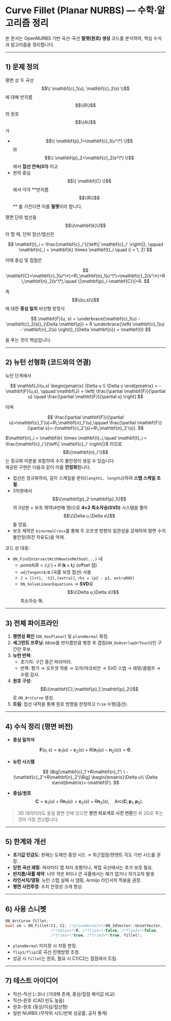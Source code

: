 
# Curve Fillet (Planar NURBS) — 수학·알고리즘 정리

본 문서는 OpenNURBS 기반 곡선-곡선 **필렛(원호) 생성** 코드를 분석하여, 핵심 수식과 알고리즘을 정리합니다.

---

## 1) 문제 정의

평면 상 두 곡선 $$\( \mathbf{c}_1(u), \mathbf{c}_2(s) \)$$ 에 대해 반지름 $$\(R\)$$ 의 원호 $$\(A\)$$ 가
- $$\( \mathbf{p}_1=\mathbf{c}_1(u^\*) \)$$ 와 $$\( \mathbf{p}_2=\mathbf{c}_2(s^\*) \)$$ 에서 **접선 연속(G1)** 이고
- 원의 중심 $$\( \mathbf{C} \)$$ 에서 각각 **반지름 $$\(R\)$$ ** 를 가진다면
이를 **필렛**이라 합니다.

평면 단위 법선을 $$\(\mathbf{k}\)$$ 라 할 때, 단위 접선/법선은

$$
\mathbf{t}_i = \frac{\mathbf{c}_i'}{\left\| \mathbf{c}_i' \right\|}, \qquad
\mathbf{n}_i = \mathbf{k} \times \mathbf{t}_i \quad (i = 1, 2)
$$

이때 중심 및 접점은

$$
\mathbf{C}=\mathbf{c}_1(u^\*)+R\,\mathbf{n}_1(u^\*)=\mathbf{c}_2(s^\*)+R\,\mathbf{n}_2(s^\*),\quad
\|\mathbf{p}_i-\mathbf{C}\|=R.
$$

즉 $$\((u,s)\)$$ 에 대한 **중심 일치** 비선형 방정식

$$
\mathbf{F}(u, s) =
\underbrace{\mathbf{c}_1(u) - \mathbf{c}_2(s)}_{\Delta \mathbf{p}} +
R \underbrace{\left( \mathbf{n}_1(u) - \mathbf{n}_2(s) \right)}_{\Delta \mathbf{n}} =
\mathbf{0}
$$



을 푸는 것이 핵심입니다.

---

## 2) 뉴턴 선형화 (코드와의 연결)

뉴턴 단계에서

$$
\mathbf{J}(u,s)
\begin{pmatrix}
\Delta u \\
\Delta s
\end{pmatrix}
= -\mathbf{F}(u,s), \qquad
\mathbf{J} =
\left[
\frac{\partial \mathbf{F}}{\partial u}
\quad
\frac{\partial \mathbf{F}}{\partial s}
\right]
$$

이며

$$
\frac{\partial \mathbf{F}}{\partial u}=\mathbf{c}_1'(u)+R\,\mathbf{n}_1'(u),\qquad
\frac{\partial \mathbf{F}}{\partial s}=-(\mathbf{c}_2'(s)+R\,\mathbf{n}_2'(s)).
$$

$\mathbf{n}_i = \mathbf{k} \times \mathbf{t}_i,\quad \mathbf{t}_i = \frac{\mathbf{c}_i'}{\left\| \mathbf{c}_i' \right\|}$ 이므로 $$\(\mathbf{n}_i'\)$$ 는 정규화 미분을 포함하여 수치 불안정이 생길 수 있습니다.  
제공된 구현은 다음과 같이 이를 **안정화**합니다.

- 접선은 정규화하되, 길이 스케일을 분리(`length1, length2`)하여 **스텝 스케일 조절**.
- 3차원에서 $$\(\mathbf{p}_2-\mathbf{p}_1\)$$ 의 3성분 + 보조 제약(4번째 행)으로 **4×2 최소자승(SVD)** 시스템을 풀어 $$\(\Delta u,\Delta s\)$$ 를 얻음.
- 보조 제약은 `binormalCross`를 통해 두 오프셋 방향의 일관성을 강제하여 평면 수치 불안정(회전 자유도)을 억제.

코드 상 대응:
- `ON_FindIntersectWithNewtonMethod(...)` 내
  - $`pointA/B = c_i(\cdot) + R\,(\mathbf{k}\times \mathbf{t}_i)`$ (offset 점)
  - `adjTangentA/B` (곡률 보정 접선) 사용
  - `J = [[+t1, -t2],[extra]]`, `rhs = (p2 - p1, extraRHS)`
  - `ON_SolveLinearEquations` → **SVD**로 $$\(\Delta u,\Delta s\)$$ 최소자승 해.

---

## 3) 전체 파이프라인

1. **평면성 확인** (`ON_HasPlanar`) 및 `planeNormal` 확정.
2. **세그먼트 프루닝**: bbox를 반지름만큼 팽창 후 겹침(`ON_DoOverlapOrTouch`)인 구간만 후보.
3. **뉴턴 반복**:
   - 초기치: 구간 중간 파라미터.
   - 반복: 평가 → 오프셋 적용 → 오차/야코비안 → SVD 스텝 → 래핑/클램프 → 수렴 검사.
4. **원호 구성**: $$\(\mathbf{C},\mathbf{p}_1,\mathbf{p}_2\)$$ 로 `ON_ArcCurve` 생성.
5. **트림**: 접선 내적을 통해 원호 방향을 판정하고 `Trim` 수행(옵션).

---

## 4) 수식 정리 (평면 버전)

- **중심 일치식**

$$
\mathbf{F}(u,s)=\mathbf{c}_1(u)-\mathbf{c}_2(s)+R\big(\mathbf{n}_1(u)-\mathbf{n}_2(s)\big)=\mathbf{0}.
$$

- **뉴턴 시스템**

$$
\Big[\mathbf{c}_1'+R\mathbf{n}_1'\ \ -(\mathbf{c}_2'+R\mathbf{n}_2')\Big]
\begin{bmatrix}\Delta u\\ \Delta s\end{bmatrix}=-\mathbf{F}.
$$

- **중심/원호**
$$
\mathbf{C}=\mathbf{c}_1(u)+R\mathbf{n}_1(u)=\mathbf{c}_2(s)+R\mathbf{n}_2(s),\quad
\text{Arc}(\mathbf{C};\,\mathbf{p}_1,\mathbf{p}_2).
$$

> 3D 데이터라도 동일 평면 안에 있으면 **평면 좌표계로 사전 변환**한 뒤 2D로 푸는 것이 가장 견고합니다.

---

## 5) 한계와 개선

- **초기값 민감도**: 현재는 도메인 중앙 시드 → 최근접점/탠젠트 각도 기반 시드를 권장.
- **닫힌 곡선 래핑**: 파라미터 랩 처리 포함이나, 복잡 곡선에서는 추가 보호 필요.
- **반지름/곡률 제약**: 너무 작은 R이나 큰 곡률에서는 해가 없거나 자가교차 발생.
- **라인서치/댐핑**: 뉴턴 스텝 실패 시 댐핑, Armijo 라인서치 적용을 권장.
- **평면 사전투영**: 수치 안정성 크게 향상.

---

## 6) 사용 스니펫

```cpp
ON_ArcCurve fillet;
bool ok = ON_Fillet(C1, C2, /*planeNormal=*/ON_3dVector::UnsetVector,
                    /*radius=*/R, /*flip1=*/false, /*flip2=*/false,
                    /*trim1=*/true, /*trim2=*/true, fillet);
```

- `planeNormal` 미지정 시 자동 판정.
- `flip1/flip2`로 곡선 진행방향 조정.
- 성공 시 `fillet`는 원호, 필요 시 C1/C2는 접점에서 트림.

---

## 7) 테스트 아이디어

- 직선–직선 L-코너 (기대해 존재, 중심/접점 해석값 비교)
- 직선–원호 (CAD 빈도 높음)
- 원호–원호 (동심/이심/접선형)
- 일반 NURBS (무작위 시드/반복 성공률, 공차 통계)
